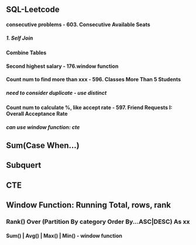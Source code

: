 ## SQL-Leetcode
#### consecutive problems - 603. Consecutive Available Seats
##### 1. Self Join

#### Combine Tables
#### Second highest salary - 176.window function
#### Count num to find more than xxx - 596. Classes More Than 5 Students
##### need to consider duplicate - use distinct

#### Count num to calculate %, like accept rate - 597. Friend Requests I: Overall Acceptance Rate
##### can use window function: cte


## Sum(Case When...) 
## Subquert
## CTE
## Window Function: Running Total, rows, rank
### Rank() Over (Partition By category Order By...ASC|DESC) As xx
#### Sum() | Avg() | Max() | Min() - window function


